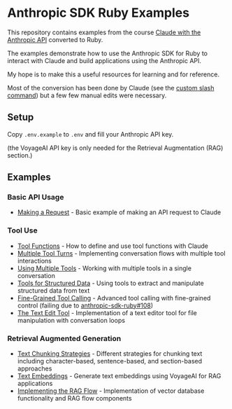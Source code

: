 # Anthropic SDK Ruby Examples

This repository contains examples from the course [Claude with the Anthropic API](https://anthropic.skilljar.com/claude-with-the-anthropic-api/) converted to Ruby.

The examples demonstrate how to use the Anthropic SDK for Ruby to interact with Claude and build applications using the Anthropic API.

My hope is to make this a useful resources for learning and for reference.

Most of the conversion has been done by Claude (see the [custom slash command](/.claude/commands/convert.md)) but a few few manual edits were necessary.

## Setup

Copy `.env.example` to `.env` and fill your Anthropic API key.

(the VoyageAI API key is only needed for the Retrieval Augmentation (RAG) section.)

## Examples

### Basic API Usage
- [Making a Request](03_accessing_claude_with_the_api/03_making_a_request/making_a_request.rb) - Basic example of making an API request to Claude

### Tool Use
- [Tool Functions](06_tool_use_with_claude/03_tool_functions/tool_functions.rb) - How to define and use tool functions with Claude
- [Multiple Tool Turns](06_tool_use_with_claude/08_implementing_multiple_turns/implementing_multiple_turns.rb) - Implementing conversation flows with multiple tool interactions
- [Using Multiple Tools](06_tool_use_with_claude/09_using_multiple_tools/using_multiple_tools.rb) - Working with multiple tools in a single conversation
- [Tools for Structured Data](06_tool_use_with_claude/11_tools_for_structured_data/tools_for_structured_data.rb) - Using tools to extract and manipulate structured data from text
- [Fine-Grained Tool Calling](06_tool_use_with_claude/12_fine_grained_tool_calling/fine_grained_tool_calling.rb) - Advanced tool calling with fine-grained control (failing due to [anthropic-sdk-ruby#108](https://github.com/anthropics/anthropic-sdk-ruby/issues/108))
- [The Text Edit Tool](06_tool_use_with_claude/13_the_text_edit_tool/the_text_edit_tool.rb) - Implementation of a text editor tool for file manipulation with conversation loops

### Retrieval Augmented Generation
- [Text Chunking Strategies](07_retrieval_augmented_generation/02_text_chunking_strategies/text_chunking_strategies.rb) - Different strategies for chunking text including character-based, sentence-based, and section-based approaches
- [Text Embeddings](07_retrieval_augmented_generation/03_text_embeddings/text_embeddings.rb) - Generate text embeddings using VoyageAI for RAG applications
- [Implementing the RAG Flow](07_retrieval_augmented_generation/05_implementing_the_rag_flow/implementing_the_rag_flow.rb) - Implementation of vector database functionality and RAG flow components
